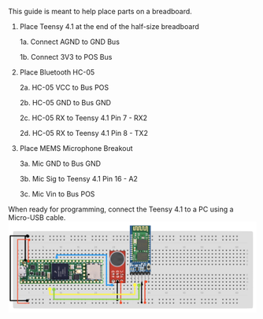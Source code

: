 This guide is meant to help place parts on a breadboard.

1. Place Teensy 4.1 at the end of the half-size breadboard

    1a. Connect AGND to GND Bus
  
   1b. Connect 3V3 to POS Bus
  
2. Place Bluetooth HC-05

    2a. HC-05 VCC to Bus POS
    
   2b. HC-05 GND to Bus GND
  
   2c. HC-05 RX to Teensy 4.1 Pin 7 - RX2 
  
   2d. HC-05 RX to Teensy 4.1 Pin 8 - TX2
 
3.  Place MEMS Microphone Breakout 

    3a. Mic GND to Bus GND
  
    3b. Mic Sig to Teensy 4.1 Pin 16 - A2
  
    3c. Mic Vin to Bus POS
  
When ready for programming, connect the Teensy 4.1 to a PC using a Micro-USB cable.
![](https://github.com/ThisGuyEddie/Interactive-Lab-Hub/blob/master/final_project/media/mems_breadboard.jpg)
  
